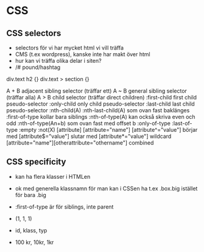 # CSS 

## CSS selectors

- selectors för vi har mycket html vi vill träffa
- CMS (t.ex wordpress), kanske inte har makt över html
- hur kan vi träffa olika delar i siten?
- /# pound/hashtag

div.text h2 {}
div.text > section  {}

A + B adjacent sibling selector (träffar ett)
A ~ B general sibling selector (träffar alla)
A > B child selector (träffar direct children)
:first-child first child pseudo-selector
:only-child only child pseudo-selector
:last-child last child pseudo-selector
:nth-child(A)
:nth-last-child(A) som ovan fast baklänges
:first-of-type  kollar bara siblings
:nth-of-type(A)   kan också skriva even och odd
:nth-of-type(An+b) som ovan fast med offset b
:only-of-type
:last-of-type
:empty
:not(X)
[attribute]
[attribute="name"]
[attribute^="value"]   börjar med
[attribute$="value"]   slutar med
[attribute*="value"]   wildcard
[attribute="name"][otherattribute="othername"] combined

## CSS specificity

- kan ha flera klasser i HTMLen

- ok med generella klassnamn för man kan i CSSen ha t.ex .box.big istället för bara .big

- :first-of-type är för siblings, inte parent

- (1, 1, 1)

- id, klass, typ

- 100 kr, 10kr, 1kr
